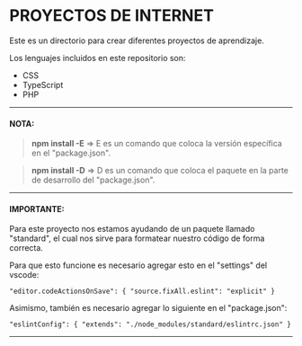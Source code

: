 # PROYECTOS DE INTERNET

Este es un directorio para crear diferentes proyectos de aprendizaje.

Los lenguajes incluidos en este repositorio son:

* CSS
* TypeScript
* PHP

___

#### NOTA:

> **npm install -E** => E es un comando que coloca la versión específica en el "package.json".

> **npm install -D** => D es un comando que coloca el paquete en la parte de desarrollo del "package.json".

___

#### IMPORTANTE:

Para este proyecto nos estamos ayudando de un paquete llamado "standard", el cual nos sirve para formatear nuestro código de forma correcta.

Para que esto funcione es necesario agregar esto en el "settings" del vscode:

    "editor.codeActionsOnSave": { "source.fixAll.eslint": "explicit" }

Asimismo, también es necesario agregar lo siguiente en el "package.json":

    "eslintConfig": { "extends": "./node_modules/standard/eslintrc.json" }

___
